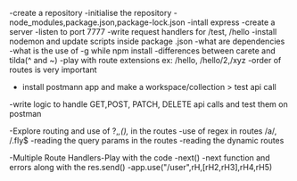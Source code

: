 -create a repository
-initialise the repository
-node_modules,package.json,package-lock.json
-intall express
-create a server
-listen to port 7777
-write request handlers for /test, /hello
-install nodemon and update scripts inside package .json
-what are dependencies
-what is the use of -g while npm install
-differences between carete and tilda(^ and ~)
-play with route extensions ex: /hello, /hello/2,/xyz
-order of routes is very important

- install postmann app and make a workspace/collection > test api call

-write logic to handle GET,POST, PATCH, DELETE api calls and test them on postman

-Explore routing and use of ?,*,(),* in the routes
-use of regex in routes /a/, /.fly$
-reading the query params in the routes
-reading the dynamic routes

-Multiple Route Handlers-Play with the code
-next()
-next function and errors along with the res.send()
-app.use("/user",rH,[rH2,rH3],rH4,rH5)